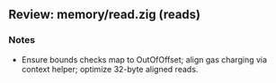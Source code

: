 ## Review: memory/read.zig (reads)

### Notes

- Ensure bounds checks map to OutOfOffset; align gas charging via context helper; optimize 32-byte aligned reads.


